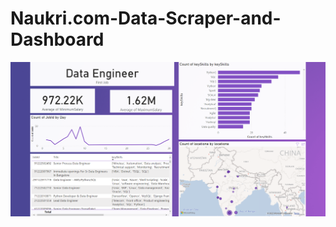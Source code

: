 # Naukri.com-Data-Scraper-and-Dashboard

![Alt text](https://github.com/Vishal0540/Naukri.com-Data-Scraper-and-Dashboard/blob/main/Screenshot%20(641).png)
